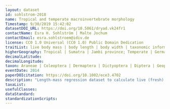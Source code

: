 ```yaml
---
layout: dataset
id: sohlstrom-2018
name: Tropical and temperate macroinvertebrate morphology
Timestamp: 9/30/2019 15:42:02
datasetDOI_URL: https://doi.org/10.5061/dryad.vk24fr1
contactName: Esra H. Sohlström | Malte Jochum
contactEmail: esra.sohlstroem@idiv.de 
license: CC0 1.0 Universal (CC0 1.0) Public Domain Dedication
traitList: live body mass | body length | body width | taxonomic information
higherGeography: Tropical | Sumatra | Jambi province; Temperate | Germany | Lower Saxony
decimalLatitude: 
decimalLongitude: 
taxon: Araneae | Coleoptera | Dermaptera | Dictyoptera | Diptera | Geophilomorpha | Glomerida | Hemiptera | Hymenoptera | Isopoda | Julida | Lepidoptera | Lithobiomorpha | Neuroptera | Odonata | Opiliones | Orthoptera | Polydesmida | Pseudoscorpionida | Psocoptera | Scolopendromorpha
eventDate: 2014
paperDOIcitation: https://doi.org/10.1002/ece3.4702
description: "Length-mass regression dataset to calculate live (fresh) body mass from body length, width, taxonomic group, and geographic region"
taxaList:
usefulClasses:  
dataStandard:
standardizationScripts: 
---
```

